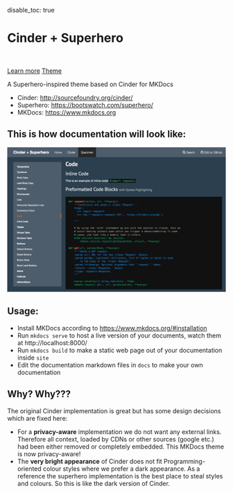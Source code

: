disable_toc: true

<div class="jumbotron"><div class="container">
  <h1>Cinder + Superhero</h1>
  <p>&nbsp;</p>
  <p><a class="btn btn-primary btn-lg" href="/cinder/" role="button">Learn more</a>
  <a class="btn btn-warning btn-lg" href="/specimen/" role="button">Theme</a></p>
</div></div>

A Superhero-inspired theme based on Cinder for MKDocs

* Cinder: http://sourcefoundry.org/cinder/
* Superhero: https://bootswatch.com/superhero/
* MKDocs: https://www.mkdocs.org


## This is how documentation will look like:
![Screenshot](img/screenshot.png)


## Usage:
* Install MKDocs according to https://www.mkdocs.org/#installation
* Run `mkdocs serve` to host a live version of your documents, watch them at http://localhost:8000/
* Run `mkdocs build` to make a static web page out of your documentation inside `site`
* Edit the documentation markdown files in `docs` to make your own documentation

## Why? Why???
The original Cinder implementation is great but has some design decisions which are fixed here:

* For a **privacy-aware** implementation we do not want any external links. Therefore all context, loaded by CDNs or other sources (google etc.) had been either removed or completely embedded. This MKDocs theme is now privacy-aware!
* The **very bright appearance** of Cinder does not fit Programming-oriented colour styles where we prefer a dark appearance. As a reference the superhero implementation is the best place to steal styles and colours. So this is like the dark version of Cinder.

